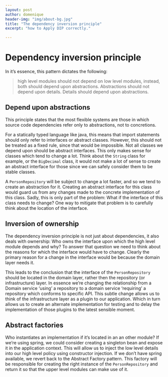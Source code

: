 ```yaml
---
layout: post
author: domenique
header-img: "img/about-bg.jpg"
title: "The dependency inversion principle"
excerpt: "how to Apply DIP correctly."

---
```


# Dependency inversion principle
In it’s essence, this pattern dictates the following:

>high level modules should not depend on low level modules, instead, both should depend upon abstractions. Abstractions should not depend upon details. Details should depend upon abstractions.

## Depend upon abstractions
This principle states that the most flexible systems are those in which source code dependencies refer only to abstractions, not to concretions.

For a statically typed language like java, this means that import statements should only refer to interfaces or abstract classes. However, this should not be treated as a fixed rule, since that would be impossible. Not all classes we depend upon should be abstract interfaces. This only makes sense for classes which tend to change a lot. Think about the `String` class for example, or the `BigDecimal` class, it would not make a lot of sense to create an abstract interface for those since we can safely consider them to be stable classes. 

A `PersonRepository` will be subject to change a lot faster, and so we tend to create an abstraction for it. Creating an abstract interface for this class would guard us from any changes made to the concrete implementation of this class. Sadly, this is only part of the problem: What if the interface of this class needs to change? One way to mitigate that problem is to carefully think about the location of the interface.

<Domain service depends upon interface of Repository service>

## Inversion of ownership
The dependency inversion principle is not just about dependencies, it also deals with ownership: Who owns the interface upon which the high level module depends and why? To answer that question we need to think about the reasons for which the interface would have to change. Clearly the primary reason for a change in the interface would be because the domain layer needs it. 

This leads to the conclusion that the interface of the `PersonRepository` should be located in the domain layer, rather then the repository (or infrastructure) layer. In essence we’re changing the relationship from a Domain service ‘using’ a repository  to a domain service ‘requiring’ a repository which conforms to specific API. This subtle change allows us to think of the infrastructure layer as a plugin to our application. Which in turn allows us to create an alternate implementation for testing and to delay the implementation of those plugins to the latest sensible moment.

## Abstract factories 
Who instantiates an implementation if it’s located in an an other module? If we’re using spring, we could consider creating a singleton bean and expose it in the application context. This will allow us to inject the low level details into our high level policy using constructor injection. If we don’t have spring available, we revert back to the Abstract Factory pattern. This factory will be responsible for creating the right instance of the `PersonRepository` and return it so that the upper level modules can make use of it.